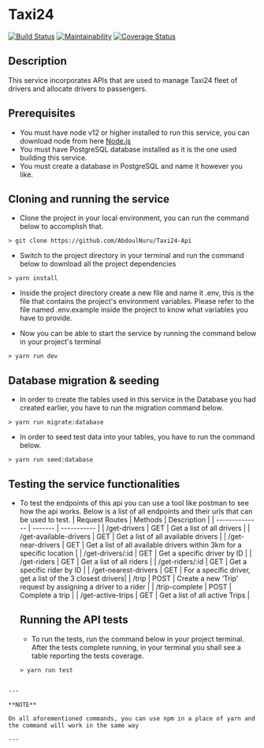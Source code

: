 # Taxi24

[![Build Status](https://travis-ci.org/AbdoulNuru/Taxi24-Api.svg?branch=develop)](https://travis-ci.org/AbdoulNuru/Taxi24-Api) [![Maintainability](https://api.codeclimate.com/v1/badges/05278fe7eab91c23c9be/maintainability)](https://codeclimate.com/github/AbdoulNuru/Taxi24-Api/maintainability) [![Coverage Status](https://coveralls.io/repos/github/AbdoulNuru/Taxi24-Api/badge.svg?branch=develop)](https://coveralls.io/github/AbdoulNuru/Taxi24-Api?branch=develop)

## Description

This service incorporates APIs that are used to manage Taxi24 fleet of drivers
and allocate drivers to passengers.

## Prerequisites

- You must have node v12 or higher installed to run this service, you can download node from here [Node.js](https://nodejs.org/en/)
- You must have PostgreSQL database installed as it is the one used building this service.
- You must create a database in PostgreSQL and name it however you like.

## Cloning and running the service

- Clone the project in your local environment, you can run the command below to accomplish that.

```
> git clone https://github.com/AbdoulNuru/Taxi24-Api
```

- Switch to the project directory in your terminal and run the command below to download all the project dependencies

```
> yarn install
```

- Inside the project directory create a new file and name it .env, this is the file that contains the project's environment variables. Please refer to the file named
  .env.example inside the project to know what variables you have to provide.

- Now you can be able to start the service by running the command below in your project's terminal

```
> yarn run dev
```

## Database migration & seeding

- In order to create the tables used in this service in the Database you had created earlier, you have to run the migration command below.

```
> yarn run migrate:database
```

- In order to seed test data into your tables, you have to run the command below.

```
> yarn run seed:database
```

## Testing the service functionalities

- To test the endpoints of this api you can use a tool like postman to see how the api works. Below is a list of all endpoints and their urls that can be used to test.
  | Request Routes | Methods | Description |
  | -------------- | ------- | ----------- |
  | /get-drivers | GET | Get a list of all drivers |
  | /get-available-drivers | GET | Get a list of all available drivers |
  | /get-near-drivers | GET | Get a list of all available drivers within 3km for a
  specific location |
  | /get-drivers/:id | GET | Get a specific driver by ID |
  | /get-riders | GET | Get a list of all riders |
  | /get-riders/:id | GET | Get a specific rider by ID |
  | /get-nearest-drivers | GET | For a specific driver, get a list of the 3 closest drivers|
  | /trip | POST | Create a new ‘Trip’ request by assigning a driver to a rider |
  | /trip-complete | POST | Complete a trip |
  | /get-active-trips | GET | Get a list of all active Trips |

  ## Running the API tests

  - To run the tests, run the command below in your project terminal. After the tests complete running, in your terminal you shall see a table reporting the tests coverage.

  ```
  > yarn run test
  ```

```

---

**NOTE**

On all aforementioned commands, you can use npm in a place of yarn and the command will work in the same way

---
```
